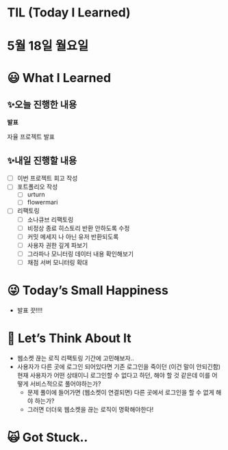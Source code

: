 # TIL (Today I Learned)

# 5월 18일 월요일

# 😃 What I Learned

## ✨오늘 진행한 내용

**발표**

자율 프로젝트 발표

## ✨내일 진행할 내용

- [ ]  이번 프로젝트 회고 작성
- [ ]  포트폴리오 작성
    - [ ]  urturn
    - [ ]  flowermari

- [ ]  리팩토링
    - [ ]  소나큐브 리팩토링
    - [ ]  비정상 종료 히스토리 반환 안하도록 수정
    - [ ]  커밋 메세지 나 아닌 유저 반환되도록
    - [ ]  사용자 권한 깊게 파보기
    - [ ]  그라파나 모니터링 데이터 내용 확인해보기
    - [ ]  채점 서버 모니터링 확대

# 😜 Today’s Small Happiness

- 발표 끗!!!!

# 🧐 Let’s Think About It

- 웹소켓 끊는 로직 리팩토링 기간에 고민해보자..
- 사용자가 다른 곳에 로그인 되어있다면 기존 로그인을 죽이던 (이건 말이 안되긴함) 현재 사용자가 어떤 상태이니 로그인할 수 없다고 하던, 해야 할 것 같은데 이를 어떻게 서비스적으로 풀어야하는가?
    - 문제 풀이에 들어가면 (웹소켓이 연결되면) 다른 곳에서 로그인을 할 수 없게 해야 하는가?
    - 그러면 더더욱 웹소켓을 끊는 로직이 명확해야한다!

# 🙀 Got Stuck..